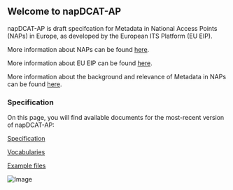 ## Welcome to napDCAT-AP

napDCAT-AP is draft specifcation for Metadata in National Access Points (NAPs) in Europe, as developed by the European ITS Platform (EU EIP).

More information about NAPs can be found [here](https://ec.europa.eu/transport/themes/its/road/action_plan/nap_en).

More information about EU EIP can be found [here](https://eip.its-platform.eu).

More information about the background and relevance of Metadata in NAPs can be found [here](https://eip.its-platform.eu/highlights/harmonised-metadata-national-access-points).


### Specification

On this page, you will find available documents for the most-recent version of napDCAT-AP:

[Specification](https://eueip.github.io/napDCAT-AP/documents/)

[Vocabularies](https://eueip.github.io/napDCAT-AP/vocabularies/)

[Example files](https://eueip.github.io/napDCAT-AP/examples/) 



![Image](https://www.its-platform.eu/sites/default/files/styles/domain_image/public/project_logo_easyway_0.png?itok=eJxeLciF)




